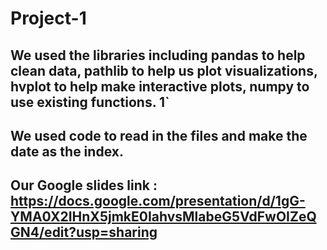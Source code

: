 # Project-1
## We used the libraries including pandas to help clean data, pathlib to help us plot visualizations, hvplot to help make interactive plots, numpy to use existing functions.  1` 
## We used code to read in the files and make the date as the index. 
## Our Google slides link : https://docs.google.com/presentation/d/1gG-YMA0X2IHnX5jmkE0IahvsMlabeG5VdFwOIZeQGN4/edit?usp=sharing
